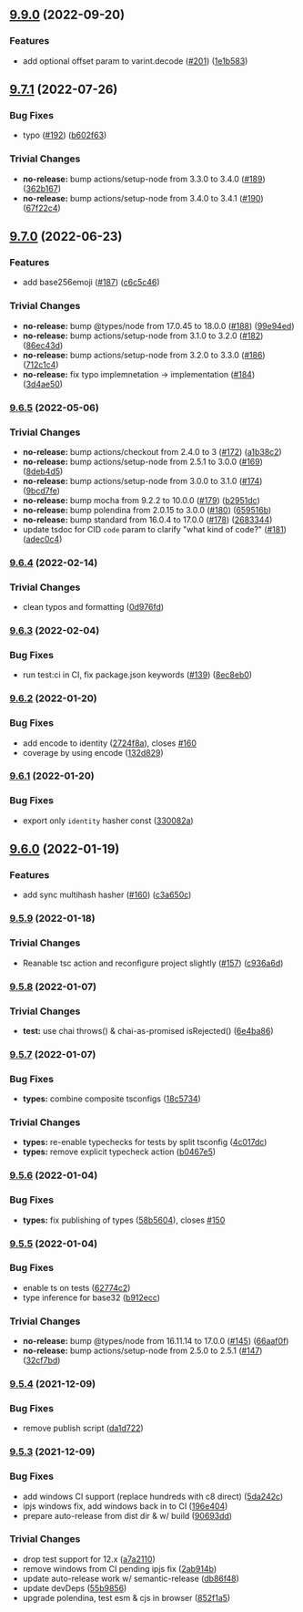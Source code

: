 ## [9.9.0](https://github.com/multiformats/js-multiformats/compare/v9.8.1...v9.9.0) (2022-09-20)


### Features

* add optional offset param to varint.decode ([#201](https://github.com/multiformats/js-multiformats/issues/201)) ([1e1b583](https://github.com/multiformats/js-multiformats/commit/1e1b583893bc0c984dcbeaf321c17f6637629b4e))

## [9.7.1](https://github.com/multiformats/js-multiformats/compare/v9.7.0...v9.7.1) (2022-07-26)


### Bug Fixes

* typo ([#192](https://github.com/multiformats/js-multiformats/issues/192)) ([b602f63](https://github.com/multiformats/js-multiformats/commit/b602f6315d35ee5c83d6f0b9995988f065f47ec8))


### Trivial Changes

* **no-release:** bump actions/setup-node from 3.3.0 to 3.4.0 ([#189](https://github.com/multiformats/js-multiformats/issues/189)) ([362b167](https://github.com/multiformats/js-multiformats/commit/362b167c939066b1e3217db4442a7652fba38e85))
* **no-release:** bump actions/setup-node from 3.4.0 to 3.4.1 ([#190](https://github.com/multiformats/js-multiformats/issues/190)) ([67f22c4](https://github.com/multiformats/js-multiformats/commit/67f22c4696777529d3871ee1e2fdbd436ad55fc0))

## [9.7.0](https://github.com/multiformats/js-multiformats/compare/v9.6.5...v9.7.0) (2022-06-23)


### Features

* add base256emoji ([#187](https://github.com/multiformats/js-multiformats/issues/187)) ([c6c5c46](https://github.com/multiformats/js-multiformats/commit/c6c5c46b12686c48db741836c5957dbc72f4bbd4))


### Trivial Changes

* **no-release:** bump @types/node from 17.0.45 to 18.0.0 ([#188](https://github.com/multiformats/js-multiformats/issues/188)) ([99e94ed](https://github.com/multiformats/js-multiformats/commit/99e94ed8025aabae64e58c2f2d2fff6b24dddfcb))
* **no-release:** bump actions/setup-node from 3.1.0 to 3.2.0 ([#182](https://github.com/multiformats/js-multiformats/issues/182)) ([86ec43d](https://github.com/multiformats/js-multiformats/commit/86ec43d89d60c6c4be0e001c06d1e28570a3d36a))
* **no-release:** bump actions/setup-node from 3.2.0 to 3.3.0 ([#186](https://github.com/multiformats/js-multiformats/issues/186)) ([712c1c4](https://github.com/multiformats/js-multiformats/commit/712c1c4fe5066d0a6fdc89b53a7943bb67edf0b8))
* **no-release:** fix typo implemnetation -> implementation ([#184](https://github.com/multiformats/js-multiformats/issues/184)) ([3d4ae50](https://github.com/multiformats/js-multiformats/commit/3d4ae504928b372886d1021e48a39c06ecbf8fde))

### [9.6.5](https://github.com/multiformats/js-multiformats/compare/v9.6.4...v9.6.5) (2022-05-06)


### Trivial Changes

* **no-release:** bump actions/checkout from 2.4.0 to 3 ([#172](https://github.com/multiformats/js-multiformats/issues/172)) ([a1b38c2](https://github.com/multiformats/js-multiformats/commit/a1b38c235809287e284c7bde80634e669e6d1ac6))
* **no-release:** bump actions/setup-node from 2.5.1 to 3.0.0 ([#169](https://github.com/multiformats/js-multiformats/issues/169)) ([8deb4d5](https://github.com/multiformats/js-multiformats/commit/8deb4d5dae2e01d8fd60f2dd6e944747c4ee2ef1))
* **no-release:** bump actions/setup-node from 3.0.0 to 3.1.0 ([#174](https://github.com/multiformats/js-multiformats/issues/174)) ([9bcd7fe](https://github.com/multiformats/js-multiformats/commit/9bcd7fef62888d7cefe8e4f5e929d4e3c9dadda9))
* **no-release:** bump mocha from 9.2.2 to 10.0.0 ([#179](https://github.com/multiformats/js-multiformats/issues/179)) ([b2951dc](https://github.com/multiformats/js-multiformats/commit/b2951dcbee5812522f2336bbf7c28eab9babdfa9))
* **no-release:** bump polendina from 2.0.15 to 3.0.0 ([#180](https://github.com/multiformats/js-multiformats/issues/180)) ([659516b](https://github.com/multiformats/js-multiformats/commit/659516bb231bcc8332d93ded03ebcfa8e675f2dc))
* **no-release:** bump standard from 16.0.4 to 17.0.0 ([#178](https://github.com/multiformats/js-multiformats/issues/178)) ([2683344](https://github.com/multiformats/js-multiformats/commit/268334426ca97f38a8c2eab0c834943c6e1a04d0))
* update tsdoc for CID `code` param to clarify "what kind of code?" ([#181](https://github.com/multiformats/js-multiformats/issues/181)) ([adec0c4](https://github.com/multiformats/js-multiformats/commit/adec0c4714ef39879c3b059dc9a4882e19406420))

### [9.6.4](https://github.com/multiformats/js-multiformats/compare/v9.6.3...v9.6.4) (2022-02-14)


### Trivial Changes

* clean typos and formatting ([0d976fd](https://github.com/multiformats/js-multiformats/commit/0d976fd33923e8b9cbe1535d3bc269affe151d66))

### [9.6.3](https://github.com/multiformats/js-multiformats/compare/v9.6.2...v9.6.3) (2022-02-04)


### Bug Fixes

* run test:ci in CI, fix package.json keywords ([#139](https://github.com/multiformats/js-multiformats/issues/139)) ([8ec8eb0](https://github.com/multiformats/js-multiformats/commit/8ec8eb0ca29ed51d244495a0d6c7d7a08a31ac39))

### [9.6.2](https://github.com/multiformats/js-multiformats/compare/v9.6.1...v9.6.2) (2022-01-20)


### Bug Fixes

* add encode to identity ([2724f8a](https://github.com/multiformats/js-multiformats/commit/2724f8aa8e0e7c24db7594eb29f683b1c01f3e42)), closes [#160](https://github.com/multiformats/js-multiformats/issues/160)
* coverage by using encode ([132d829](https://github.com/multiformats/js-multiformats/commit/132d829eb84776afd3820788df024a7a9f6d8834))

### [9.6.1](https://github.com/multiformats/js-multiformats/compare/v9.6.0...v9.6.1) (2022-01-20)


### Bug Fixes

* export only `identity` hasher const ([330082a](https://github.com/multiformats/js-multiformats/commit/330082aeaf2f493e351c413411ce9a4db25ebe5f))

## [9.6.0](https://github.com/multiformats/js-multiformats/compare/v9.5.9...v9.6.0) (2022-01-19)


### Features

* add sync multihash hasher ([#160](https://github.com/multiformats/js-multiformats/issues/160)) ([c3a650c](https://github.com/multiformats/js-multiformats/commit/c3a650c8b48989ea52045d85eb06eebee8bb59d1))

### [9.5.9](https://github.com/multiformats/js-multiformats/compare/v9.5.8...v9.5.9) (2022-01-18)


### Trivial Changes

* Reanable tsc action and reconfigure project slightly ([#157](https://github.com/multiformats/js-multiformats/issues/157)) ([c936a6d](https://github.com/multiformats/js-multiformats/commit/c936a6d3f125b6032358ffcc0e9c71e2bf986bf3))

### [9.5.8](https://github.com/multiformats/js-multiformats/compare/v9.5.7...v9.5.8) (2022-01-07)


### Trivial Changes

* **test:** use chai throws() & chai-as-promised isRejected() ([6e4ba86](https://github.com/multiformats/js-multiformats/commit/6e4ba86a59ef1f5a93b1869f1650073da184ebe4))

### [9.5.7](https://github.com/multiformats/js-multiformats/compare/v9.5.6...v9.5.7) (2022-01-07)


### Bug Fixes

* **types:** combine composite tsconfigs ([18c5734](https://github.com/multiformats/js-multiformats/commit/18c5734060c972cbcb45d6acea1642b2d09fde13))


### Trivial Changes

* **types:** re-enable typechecks for tests by split tsconfig ([4c017dc](https://github.com/multiformats/js-multiformats/commit/4c017dc80280bb42b0e2da07eb5f5da58c2efd76))
* **types:** remove explicit typecheck action ([b0467e5](https://github.com/multiformats/js-multiformats/commit/b0467e52870a91f3fc3122afb969505a31dc3210))

### [9.5.6](https://github.com/multiformats/js-multiformats/compare/v9.5.5...v9.5.6) (2022-01-04)


### Bug Fixes

* **types:** fix publishing of types ([58b5604](https://github.com/multiformats/js-multiformats/commit/58b5604fff734ca997dbedf0d8309247f4e518e4)), closes [#150](https://github.com/multiformats/js-multiformats/issues/150)

### [9.5.5](https://github.com/multiformats/js-multiformats/compare/v9.5.4...v9.5.5) (2022-01-04)


### Bug Fixes

* enable ts on tests ([62774c2](https://github.com/multiformats/js-multiformats/commit/62774c2bca1b2c4eb7c125bd092f6f9dcadb19e5))
* type inference for base32 ([b912ecc](https://github.com/multiformats/js-multiformats/commit/b912ecc136908eaa8dd4f9e5fae48b7b52132651))


### Trivial Changes

* **no-release:** bump @types/node from 16.11.14 to 17.0.0 ([#145](https://github.com/multiformats/js-multiformats/issues/145)) ([66aaf0f](https://github.com/multiformats/js-multiformats/commit/66aaf0fa8cfb6d0a41e12e3f3463147a0bbda0ea))
* **no-release:** bump actions/setup-node from 2.5.0 to 2.5.1 ([#147](https://github.com/multiformats/js-multiformats/issues/147)) ([32cf7bd](https://github.com/multiformats/js-multiformats/commit/32cf7bd9709173683e194c7c0e7b8f4acf49e9a5))

### [9.5.4](https://github.com/multiformats/js-multiformats/compare/v9.5.3...v9.5.4) (2021-12-09)


### Bug Fixes

* remove publish script ([da1d722](https://github.com/multiformats/js-multiformats/commit/da1d7228aca1eebf749f0a922a3f7e90b805009d))

### [9.5.3](https://github.com/multiformats/js-multiformats/compare/v9.5.2...v9.5.3) (2021-12-09)


### Bug Fixes

* add windows CI support (replace hundreds with c8 direct) ([5da242c](https://github.com/multiformats/js-multiformats/commit/5da242c65d39845ab869e027219c06510d700b6e))
* ipjs windows fix, add windows back in to CI ([196e404](https://github.com/multiformats/js-multiformats/commit/196e4041a9aaefd2309e87b372e2efe8febd11fc))
* prepare auto-release from dist dir & w/ build ([90693dd](https://github.com/multiformats/js-multiformats/commit/90693dd4e3b95099e834c15dcfd8090bb0a8367a))


### Trivial Changes

* drop test support for 12.x ([a7a2110](https://github.com/multiformats/js-multiformats/commit/a7a2110559e7cf66c3741ade42cea80d8a12a82a))
* remove windows from CI pending ipjs fix ([2ab914b](https://github.com/multiformats/js-multiformats/commit/2ab914b1943fb8fc4e0aeead0fb7ce5dc979514e))
* update auto-release work w/ semantic-release ([db86f48](https://github.com/multiformats/js-multiformats/commit/db86f487dcba790522908583c6f4a9c7ce504dea))
* update devDeps ([55b9856](https://github.com/multiformats/js-multiformats/commit/55b98569017a647fd070bb699d453df9bb482715))
* upgrade polendina, test esm & cjs in browser ([852f1a5](https://github.com/multiformats/js-multiformats/commit/852f1a5dfecf0489679dfb24f9d2dc48ec21e95a))
